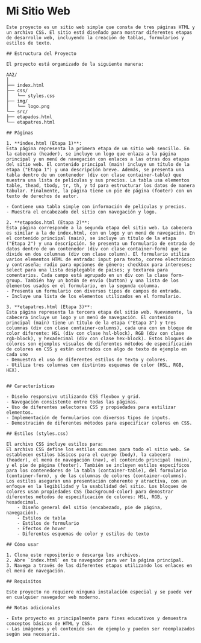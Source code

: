 # Mi Sitio Web

    Este proyecto es un sitio web simple que consta de tres páginas HTML y un archivo CSS. El sitio está diseñado para mostrar diferentes etapas de desarrollo web, incluyendo la creación de tablas, formularios y estilos de texto.

    ## Estructura del Proyecto

    El proyecto está organizado de la siguiente manera:

    AA2/
    │
    ├── index.html
    ├── css/
    │   └── styles.css
    ├── img/
    │   └── logo.png
    └── src/
    ├── etapados.html
    └── etapatres.html

    ## Páginas

    1. **index.html (Etapa 1)**:
    Esta página representa la primera etapa de un sitio web sencillo. En la cabecera (header), se incluye un logo que enlaza a la página principal y un menú de navegación con enlaces a las otras dos etapas del sitio web. El contenido principal (main) incluye un título de la etapa ("Etapa 1") y una descripción breve. Además, se presenta una tabla dentro de un contenedor (div con clase container-table) que muestra una lista de películas y sus precios. La tabla usa elementos table, thead, tbody, tr, th, y td para estructurar los datos de manera tabular. Finalmente, la página tiene un pie de página (footer) con un texto de derechos de autor.

    - Contiene una tabla simple con información de películas y precios.
    - Muestra el encabezado del sitio con navegación y logo.

    2. **etapados.html (Etapa 2)**:
    Esta página corresponde a la segunda etapa del sitio web. La cabecera es similar a la de index.html, con un logo y un menú de navegación. En el contenido principal (main), se incluye un título de la etapa ("Etapa 2") y una descripción. Se presenta un formulario de entrada de datos dentro de un contenedor (div con clase container-form) que se divide en dos columnas (div con clase column). El formulario utiliza varios elementos HTML de entrada: input para texto, correo electrónico y contraseña; radio para opciones de género; checkbox para intereses; select para una lista desplegable de países; y textarea para comentarios. Cada campo está agrupado en un div con la clase form-group. También hay un botón de envío (button) y una lista de los elementos usados en el formulario, en la segunda columna.
    - Presenta un formulario con diversos tipos de campos de entrada.
    - Incluye una lista de los elementos utilizados en el formulario.

    3. **etapatres.html (Etapa 3)**:
    Esta página representa la tercera etapa del sitio web. Nuevamente, la cabecera incluye un logo y un menú de navegación. El contenido principal (main) tiene un título de la etapa ("Etapa 3") y tres columnas (div con clase container-columns), cada una con un bloque de color diferente: HSL (div con clase hsl-block), RGB (div con clase rgb-block), y hexadecimal (div con clase hex-block). Estos bloques de colores son ejemplos visuales de diferentes métodos de especificación de colores en CSS y están centrados con algo de texto de ejemplo en cada uno
    - Demuestra el uso de diferentes estilos de texto y colores.
    - Utiliza tres columnas con distintos esquemas de color (HSL, RGB, HEX).


    ## Características

    - Diseño responsivo utilizando CSS flexbox y grid.
    - Navegación consistente entre todas las páginas.
    - Uso de diferentes selectores CSS y propiedades para estilizar elementos.
    - Implementación de formularios con diversos tipos de inputs.
    - Demostración de diferentes métodos para especificar colores en CSS.

    ## Estilos (styles.css)

    El archivo CSS incluye estilos para:
    El archivo CSS define los estilos comunes para todo el sitio web. Se establecen estilos básicos para el cuerpo (body), la cabecera (header), el menú de navegación (nav), el contenido principal (main), y el pie de página (footer). También se incluyen estilos específicos para los contenedores de la tabla (container-table), del formulario (container-form), y de las columnas de colores (container-columns). Los estilos aseguran una presentación coherente y atractiva, con un enfoque en la legibilidad y la usabilidad del sitio. Los bloques de colores usan propiedades CSS (background-color) para demostrar diferentes métodos de especificación de colores: HSL, RGB, y hexadecimal.
        - Diseño general del sitio (encabezado, pie de página, navegación).
        - Estilos de tabla
        - Estilos de formulario
        - Efectos de hover
        - Diferentes esquemas de color y estilos de texto

    ## Cómo usar

    1. Clona este repositorio o descarga los archivos.
    2. Abre `index.html` en tu navegador para ver la página principal.
    3. Navega a través de las diferentes etapas utilizando los enlaces en el menú de navegación.

    ## Requisitos

    Este proyecto no requiere ninguna instalación especial y se puede ver en cualquier navegador web moderno.

    ## Notas adicionales

    - Este proyecto es principalmente para fines educativos y demuestra conceptos básicos de HTML y CSS.
    - Las imágenes y el contenido son de ejemplo y pueden ser reemplazados según sea necesario.
